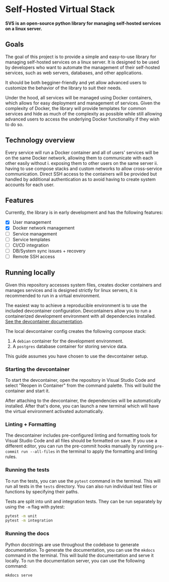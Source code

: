 # Self-Hosted Virtual Stack

**SVS is an open-source python library for managing self-hosted services on a linux server.**

## Goals

The goal of this project is to provide a simple and easy-to-use library for managing self-hosted services on a linux server. It is designed to be used by developers who want to automate the management of their self-hosted services, such as web servers, databases, and other applications.

It should be both begginer-friendly and yet allow advanced users to customize the behavior of the library to suit their needs.

Under the hood, all services will be managed using Docker containers, which allows for easy deployment and management of services. Given the complexity of Docker, the library will provide templates for common services and hide as much of the complexity as possible while still allowing advanced users to access the underlying Docker functionality if they wish to do so.

## Technology overview

Every service will run a Docker container and all of users' services will be on the same Docker network, allowing them to communicate with each other easily without
i. exposing them to other users on the same server
ii. having to use compose stacks and custom networks to allow cross-service communication.
Direct SSH access to the containers will be provided but handled by additional authentication as to avoid having to create system accounts for each user.

## Features

Currently, the library is in early development and has the following features:

-   [x] User management
-   [x] Docker network management
-   [ ] Service management
-   [ ] Service templates
-   [ ] CI/CD integration
-   [ ] DB/System sync issues + recovery
-   [ ] Remote SSH access

## Running locally

Given this repository accesses system files, creates docker containers and manages services and is designed strictly for linux servers, it is recommended to run in a virtual environment.

The easiest way to achieve a reproducible environment is to use the included devcontainer configuration. Devcontainers allow you to run a containerized development environment with all dependencies installed. [See the devcontainer documentation](https://code.visualstudio.com/docs/devcontainers/containers).

The local devcontainer config creates the following compose stack:

1. A `debian` container for the development environment.
1. A `postgres` database container for storing service data.

This guide assumes you have chosen to use the devcontainer setup.

### Starting the devcontainer

To start the devcontainer, open the repository in Visual Studio Code and select "Reopen in Container" from the command palette. This will build the container and start it.

After attaching to the devcontainer, the dependencies will be automatically installed. After that's done, you can launch a new terminal which will have the virtual environment activated automatically.

### Linting + Formatting

The devcontainer includes pre-configured linting and formatting tools for Visual Studio Code and all files should be formatted on save. If you use a different editor, you can run the pre-commit hooks manually by running `pre-commit run --all-files` in the terminal to apply the formatting and linting rules.

### Running the tests

To run the tests, you can use the `pytest` command in the terminal. This will run all tests in the `tests` directory. You can also run individual test files or functions by specifying their paths.

Tests are split into unit and integration tests. They can be run separately by using the `-m` flag with pytest:

```bash
pytest -m unit
pytest -m integration
```

### Running the docs

Python docstrings are use throughout the codebase to generate documentation. To generate the documentation, you can use the `mkdocs` command in the terminal. This will build the documentation and serve it locally.
To run the documentation server, you can use the following command:

```bash
mkdocs serve
```

